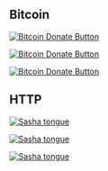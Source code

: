 ## Bitcoin

<a href="http://Kristinita.ru/technical_texts/Redirect" target="_blank"><img src="https://www.drupal.org/files/project-images/bitcoindonate.png" alt="Bitcoin Donate Button"></a>

[![Bitcoin Donate Button](https://www.drupal.org/files/project-images/bitcoindonate.png)](bitcoin:1DF9jgzftTFn4ZnDV2YEjUtZ3uHtBywj57?label=In%20the%20treatment%20of%20Sasha's%20teeth&amount=0.0037)

<a href="bitcoin:1DF9jgzftTFn4ZnDV2YEjUtZ3uHtBywj57?label=In%20the%20treatment%20of%20Sasha's%20teeth&amount=0.0037">![Bitcoin Donate Button](https://www.drupal.org/files/project-images/bitcoindonate.png)</a>

## HTTP 

<a href="http://bitcoin.stackexchange.com"><img src="http://i.imgur.com/S3Ah2aS.jpg" alt="Sasha tongue"></a>

[![Sasha tongue](http://i.imgur.com/S3Ah2aS.jpg)](http://bitcoin.stackexchange.com)

<a href="http://bitcoin.stackexchange.com">![Sasha tongue](http://i.imgur.com/S3Ah2aS.jpg)</a>
